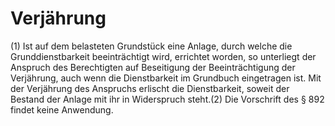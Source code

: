 # Verjährung

(1) Ist auf dem belasteten Grundstück eine Anlage, durch welche die Grunddienstbarkeit beeinträchtigt wird, errichtet worden, so unterliegt der Anspruch des Berechtigten auf Beseitigung der Beeinträchtigung der Verjährung, auch wenn die Dienstbarkeit im Grundbuch eingetragen ist. Mit der Verjährung des Anspruchs erlischt die Dienstbarkeit, soweit der Bestand der Anlage mit ihr in Widerspruch steht.(2) Die Vorschrift des § 892 findet keine Anwendung. 

